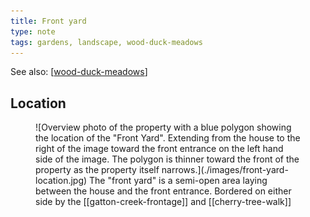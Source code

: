 ```yaml
---
title: Front yard
type: note
tags: gardens, landscape, wood-duck-meadows
---
```


See also: [[wood-duck-meadows]]



## Location

<figure markdown>
![Overview photo of the property with a blue polygon showing the location of the "Front Yard". Extending from the house to the right of the image toward the front entrance on the left hand side of the image. The polygon is thinner toward the front of the property as the property itself narrows.](./images/front-yard-location.jpg)
<caption>The "front yard" is a semi-open area laying between the house and the front entrance. Bordered on either side by the [[gatton-creek-frontage]] and [[cherry-tree-walk]]<caption>
</figure>


[//begin]: # "Autogenerated link references for markdown compatibility"
[wood-duck-meadows]: wood-duck-meadows "Wood duck meadows"
[//end]: # "Autogenerated link references"